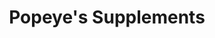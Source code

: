 ---
title: "Popeye's Supplements"
url: /toronto/popeyes-supplements-atlantic-avenue/
shop: nutrition supplements
---
